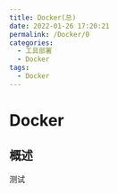 ```yaml
---
title: Docker(总)
date: 2022-01-26 17:20:21
permalink: /Docker/0
categories:
  - 工具部署
  - Docker
tags:
  - Docker
---
```


# Docker

## 概述

测试
